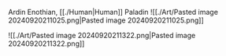 Ardin Enothian, [[./Human|Human]] Paladin
![[./Art/Pasted image 20240920211025.png|Pasted image 20240920211025.png]]

![[./Art/Pasted image 20240920211322.png|Pasted image 20240920211322.png]]